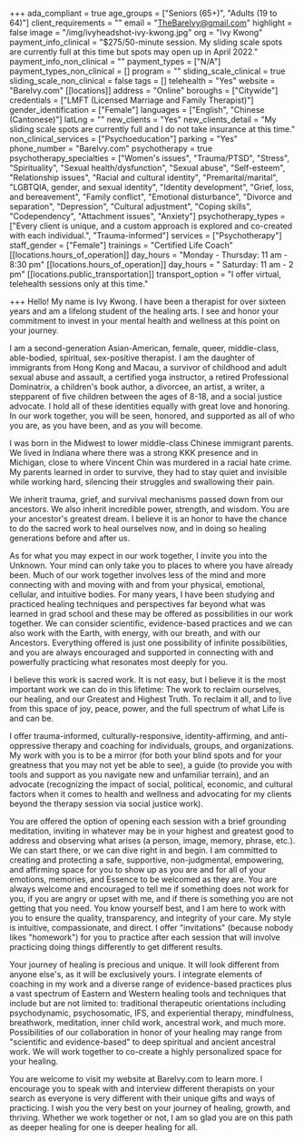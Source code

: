 +++
ada_compliant = true
age_groups = ["Seniors (65+)", "Adults (19 to 64)"]
client_requirements = ""
email = "TheBareIvy@gmail.com"
highlight = false
image = "/img/ivyheadshot-ivy-kwong.jpg"
org = "Ivy Kwong"
payment_info_clinical = "$275/50-minute session. My sliding scale spots are currently full at this time but spots may open up in April 2022."
payment_info_non_clinical = ""
payment_types = ["N/A"]
payment_types_non_clinical = []
program = ""
sliding_scale_clinical = true
sliding_scale_non_clinical = false
tags = []
telehealth = "Yes"
website = "BareIvy.com"
[[locations]]
address = "Online"
boroughs = ["Citywide"]
credentials = ["LMFT (Licensed Marriage and Family Therapist)"]
gender_identification = ["Female"]
languages = ["English", "Chinese (Cantonese)"]
latLng = ""
new_clients = "Yes"
new_clients_detail = "My sliding scale spots are currently full and I do not take insurance at this time."
non_clinical_services = ["Psychoeducation"]
parking = "Yes"
phone_number = "BareIvy.com"
psychotherapy = true
psychotherapy_specialties = ["Women's issues", "Trauma/PTSD", "Stress", "Spirituality", "Sexual health/dysfunction", "Sexual abuse", "Self-esteem", "Relationship issues", "Racial and cultural identity", "Premarital/marital", "LGBTQIA, gender, and sexual identity", "Identity development", "Grief, loss, and bereavement", "Family conflict", "Emotional disturbance", "Divorce and separation", "Depression", "Cultural adjustment", "Coping skills", "Codependency", "Attachment issues", "Anxiety"]
psychotherapy_types = ["Every client is unique, and a custom approach is explored and co-created with each individual.", "Trauma-informed"]
services = ["Psychotherapy"]
staff_gender = ["Female"]
trainings = "Certified Life Coach"
[[locations.hours_of_operation]]
day_hours = "Monday - Thursday: 11 am - 8:30 pm"
[[locations.hours_of_operation]]
day_hours = " Saturday: 11 am - 2 pm"
[[locations.public_transportation]]
transport_option = "I offer virtual, telehealth sessions only at this time."

+++
Hello! My name is Ivy Kwong. I have been a therapist for over sixteen years and am a lifelong student of the healing arts. I see and honor your commitment to invest in your mental health and wellness at this point on your journey. 

I am a second-generation Asian-American, female, queer, middle-class, able-bodied, spiritual, sex-positive therapist. I am the daughter of immigrants from Hong Kong and Macau, a survivor of childhood and adult sexual abuse and assault, a certified yoga instructor, a retired Professional Dominatrix, a children's book author, a divorcee, an artist, a writer, a stepparent of five children between the ages of 8-18, and a social justice advocate. I hold all of these identities equally with great love and honoring. In our work together, you will be seen, honored, and supported as all of who you are, as you have been, and as you will become. 

I was born in the Midwest to lower middle-class Chinese immigrant parents. We lived in Indiana where there was a strong KKK presence and in Michigan, close to where Vincent Chin was murdered in a racial hate crime. My parents learned in order to survive, they had to stay quiet and invisible while working hard, silencing their struggles and swallowing their pain. 

We inherit trauma, grief, and survival mechanisms passed down from our ancestors. We also inherit incredible power, strength, and wisdom. You are your ancestor's greatest dream. I believe it is an honor to have the chance to do the sacred work to heal ourselves now, and in doing so healing generations before and after us. 

As for what you may expect in our work together, I invite you into the Unknown. Your mind can only take you to places to where you have already been. Much of our work together involves less of the mind and more connecting with and moving with and from your physical, emotional, cellular, and intuitive bodies. For many years, I have been studying and practiced healing techniques and perspectives far beyond what was learned in grad school and these may be offered as possibilities in our work together. We can consider scientific, evidence-based practices and we can also work with the Earth, with energy, with our breath, and with our Ancestors. Everything offered is just one possibility of infinite possibilities, and you are always encouraged and supported in connecting with and powerfully practicing what resonates most deeply for you. 

I believe this work is sacred work. It is not easy, but I believe it is the most important work we can do in this lifetime: The work to reclaim ourselves, our healing, and our Greatest and Highest Truth. To reclaim it all, and to live from this space of joy, peace, power, and the full spectrum of what Life is and can be. 

I offer trauma-informed, culturally-responsive, identity-affirming, and anti-oppressive therapy and coaching for individuals, groups, and organizations. My work with you is to be a mirror (for both your blind spots and for your greatness that you may not yet be able to see), a guide (to provide you with tools and support as you navigate new and unfamiliar terrain), and an advocate (recognizing the impact of social, political, economic, and cultural factors when it comes to health and wellness and advocating for my clients beyond the therapy session via social justice work). 

You are offered the option of opening each session with a brief grounding meditation, inviting in whatever may be in your highest and greatest good to address and observing what arises (a person, image, memory, phrase, etc.). We can start there, or we can dive right in and begin. I am committed to creating and protecting a safe, supportive, non-judgmental, empowering, and affirming space for you to show up as you are and for all of your emotions, memories, and Essence to be welcomed as they are. You are always welcome and encouraged to tell me if something does not work for you, if you are angry or upset with me, and if there is something you are not getting that you need. You know yourself best, and I am here to work with you to ensure the quality, transparency, and integrity of your care. My style is intuitive, compassionate, and direct. I offer "invitations" (because nobody likes "homework") for you to practice after each session that will involve practicing doing things differently to get different results. 

Your journey of healing is precious and unique. It will look different from anyone else's, as it will be exclusively yours. I integrate elements of coaching in my work and a diverse range of evidence-based practices plus a vast spectrum of Eastern and Western healing tools and techniques that include but are not limited to: traditional therapeutic orientations including psychodynamic, psychosomatic, IFS, and experiential therapy, mindfulness, breathwork, meditation, inner child work, ancestral work, and much more. Possibilities of our collaboration in honor of your healing may range from "scientific and evidence-based" to deep spiritual and ancient ancestral work. We will work together to co-create a highly personalized space for your healing. 

You are welcome to visit my website at BareIvy.com to learn more. I encourage you to speak with and interview different therapists on your search as everyone is very different with their unique gifts and ways of practicing. I wish you the very best on your journey of healing, growth, and thriving. Whether we work together or not, I am so glad you are on this path as deeper healing for one is deeper healing for all.
